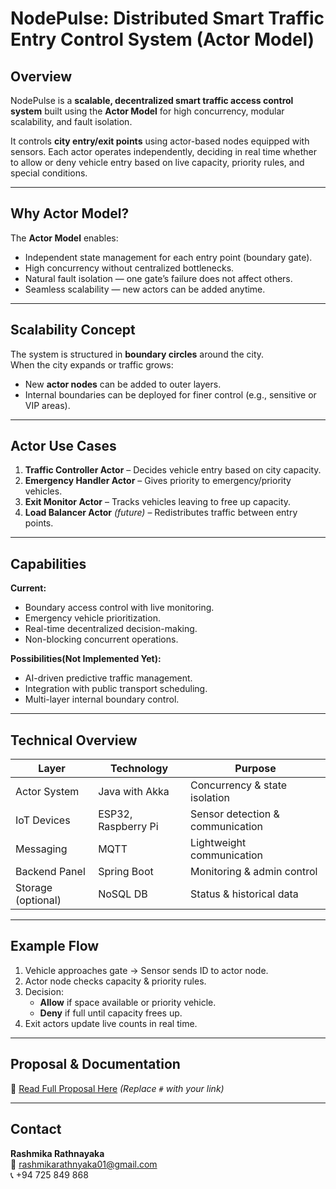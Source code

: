 # NodePulse: Distributed Smart Traffic Entry Control System (Actor Model)

## Overview
NodePulse is a **scalable, decentralized smart traffic access control system** built using the **Actor Model** for high concurrency, modular scalability, and fault isolation.

It controls **city entry/exit points** using actor-based nodes equipped with sensors. Each actor operates independently, deciding in real time whether to allow or deny vehicle entry based on live capacity, priority rules, and special conditions.

---

## Why Actor Model?
The **Actor Model** enables:
- Independent state management for each entry point (boundary gate).
- High concurrency without centralized bottlenecks.
- Natural fault isolation — one gate’s failure does not affect others.
- Seamless scalability — new actors can be added anytime.

---

## Scalability Concept
The system is structured in **boundary circles** around the city.  
When the city expands or traffic grows:
- New **actor nodes** can be added to outer layers.
- Internal boundaries can be deployed for finer control (e.g., sensitive or VIP areas).

---

## Actor Use Cases
1. **Traffic Controller Actor** – Decides vehicle entry based on city capacity.
2. **Emergency Handler Actor** – Gives priority to emergency/priority vehicles.
3. **Exit Monitor Actor** – Tracks vehicles leaving to free up capacity.
4. **Load Balancer Actor** *(future)* – Redistributes traffic between entry points.

---

## Capabilities
**Current:**
- Boundary access control with live monitoring.
- Emergency vehicle prioritization.
- Real-time decentralized decision-making.
- Non-blocking concurrent operations.

**Possibilities(Not Implemented Yet):**
- AI-driven predictive traffic management.
- Integration with public transport scheduling.
- Multi-layer internal boundary control.

---

## Technical Overview
| Layer               | Technology          | Purpose |
|---------------------|---------------------|---------|
| Actor System        | Java with Akka      | Concurrency & state isolation |
| IoT Devices         | ESP32, Raspberry Pi | Sensor detection & communication |
| Messaging           | MQTT                 | Lightweight communication |
| Backend Panel       | Spring Boot          | Monitoring & admin control |
| Storage (optional)  | NoSQL DB             | Status & historical data |

---

## Example Flow
1. Vehicle approaches gate → Sensor sends ID to actor node.
2. Actor node checks capacity & priority rules.
3. Decision:
   - **Allow** if space available or priority vehicle.
   - **Deny** if full until capacity frees up.
4. Exit actors update live counts in real time.

---

## Proposal & Documentation
📄 [Read Full Proposal Here](#) *(Replace `#` with your link)*

---

## Contact
**Rashmika Rathnayaka**  
📧 rashmikarathnyaka01@gmail.com  
📞 +94 725 849 868
